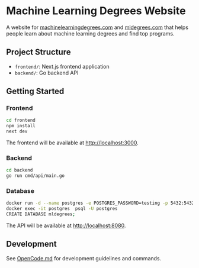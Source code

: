 # Machine Learning Degrees Website

A website for [machinelearningdegrees.com](https://machinelearningdegrees.com)
and [mldegrees.com](https://mldegrees.com) that helps people learn about
machine learning degrees and find top programs.

## Project Structure

- `frontend/`: Next.js frontend application
- `backend/`: Go backend API

## Getting Started

### Frontend

```bash
cd frontend
npm install
next dev
```

The frontend will be available at [http://localhost:3000](http://localhost:3000).

### Backend

```bash
cd backend
go run cmd/api/main.go
```

### Database

```bash
docker run -d --name postgres -e POSTGRES_PASSWORD=testing -p 5432:5432 postgres
docker exec -it postgres  psql -U postgres
CREATE DATABASE mldegrees;
```

The API will be available at [http://localhost:8080](http://localhost:8080).

## Development

See [OpenCode.md](./OpenCode.md) for development guidelines and commands.
